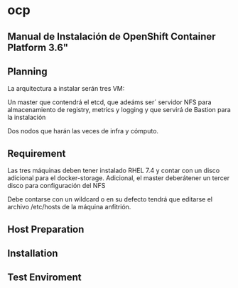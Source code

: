# ocp
<h2 title="inicio">Manual de Instalaci&oacute;n de OpenShift Container Platform 3.6"</h2>

<h2 title="planning">Planning</h2>
<p>La arquitectura a instalar ser&aacute;n tres VM:</p>

<p>Un master que contendrá el etcd, que ade&aacute;ms ser&acute; servidor NFS para almacenamiento de registry, metrics y logging y que servir&aacute; de Bastion para la instalaci&oacute;n</p>
<p>Dos nodos que har&aacute;n las veces de infra y c&oacute;mputo.</p>

<h2 title="requirement">Requirement</h2>
<p>Las tres m&aacute;quinas deben tener instalado RHEL 7.4 y contar con un disco adicional para el docker-storage. Adicional, el master deberátener un tercer disco para configuraci&oacute;n del NFS</p>
<p>Debe contarse con un wildcard o en su defecto tendr&aacute; que editarse el archivo /etc/hosts de la m&aacute;quina anfitri&oacute;n.</p>
 
<h2 title="host-preparation">Host Preparation</h2>

<h2 title="installation">Installation</h2>

<h2 title="test-enviroement">Test Enviroment</h2>

